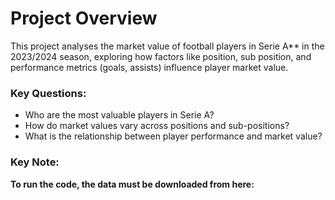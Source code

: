 # Project Overview

This project analyses the market value of football players in Serie A** in the 2023/2024 season, exploring how factors like position, sub position, and performance metrics (goals, assists) influence player market value.

### Key Questions:
- Who are the most valuable players in Serie A?
- How do market values vary across positions and sub-positions?
- What is the relationship between player performance and market value?

### Key Note:
**To run the code, the data must be downloaded from here:** 
